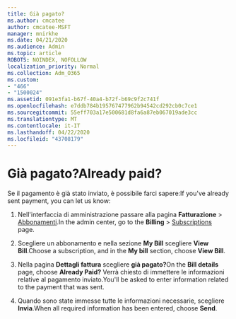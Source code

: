 ```yaml
---
title: Già pagato?
ms.author: cmcatee
author: cmcatee-MSFT
manager: mnirkhe
ms.date: 04/21/2020
ms.audience: Admin
ms.topic: article
ROBOTS: NOINDEX, NOFOLLOW
localization_priority: Normal
ms.collection: Adm_O365
ms.custom:
- "466"
- "1500024"
ms.assetid: 091e3fa1-b67f-40a4-b72f-b69c9f2c741f
ms.openlocfilehash: e7ddb784b195767477962b94542cd292cb0c7ce1
ms.sourcegitcommit: 55eff703a17e500681d8fa6a87eb067019ade3cc
ms.translationtype: MT
ms.contentlocale: it-IT
ms.lasthandoff: 04/22/2020
ms.locfileid: "43708179"
---
```

# <a name="already-paid"></a><span data-ttu-id="98535-102">Già pagato?</span><span class="sxs-lookup"><span data-stu-id="98535-102">Already paid?</span></span>

<span data-ttu-id="98535-103">Se il pagamento è già stato inviato, è possibile farci sapere:</span><span class="sxs-lookup"><span data-stu-id="98535-103">If you've already sent payment, you can let us know:</span></span>
  
1. <span data-ttu-id="98535-104">Nell'interfaccia di amministrazione passare alla pagina **Fatturazione** \> [Abbonamenti](https://go.microsoft.com/fwlink/p/?linkid=842054).</span><span class="sxs-lookup"><span data-stu-id="98535-104">In the admin center, go to the **Billing** \> [Subscriptions](https://go.microsoft.com/fwlink/p/?linkid=842054) page.</span></span>

2. <span data-ttu-id="98535-105">Scegliere un abbonamento e nella sezione **My Bill** scegliere **View Bill**.</span><span class="sxs-lookup"><span data-stu-id="98535-105">Choose a subscription, and in the **My bill** section, choose **View Bill**.</span></span>

3. <span data-ttu-id="98535-106">Nella pagina **Dettagli fattura** scegliere **già pagato?**</span><span class="sxs-lookup"><span data-stu-id="98535-106">On the **Bill details** page, choose **Already Paid?**</span></span> <span data-ttu-id="98535-107">Verrà chiesto di immettere le informazioni relative al pagamento inviato.</span><span class="sxs-lookup"><span data-stu-id="98535-107">You'll be asked to enter information related to the payment that was sent.</span></span>

4. <span data-ttu-id="98535-108">Quando sono state immesse tutte le informazioni necessarie, scegliere **Invia**.</span><span class="sxs-lookup"><span data-stu-id="98535-108">When all required information has been entered, choose **Send**.</span></span>